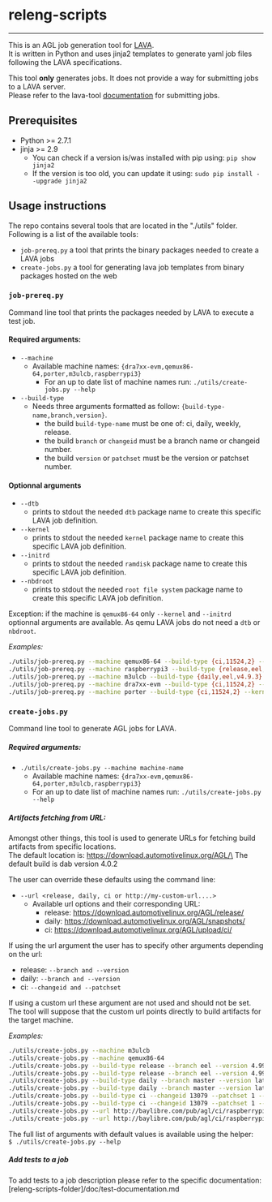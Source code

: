 # releng-scripts
---
This is an AGL job generation tool for [LAVA](https://staging.validation.linaro.org/static/docs/v2/).\
It is written in Python and uses jinja2 templates to generate yaml job files
following the LAVA specifications.

This tool **only** generates jobs. It does not provide a way for submitting jobs to a LAVA server.\
Please refer to the lava-tool [documentation](https://validation.linaro.org/static/docs/v2/lava-tool.html)
for submitting jobs.

## Prerequisites
- Python >= 2.7.1
- jinja >= 2.9
    - You can check if a version is/was installed with pip using: ```pip show jinja2```
    - If the version is too old, you can update it using: ```sudo pip install --upgrade jinja2```

## Usage instructions
The repo contains several tools that are located in the "./utils" folder.\
Following is a list of the available tools:
- `job-prereq.py` a tool that prints the binary packages needed to create a LAVA jobs
- `create-jobs.py` a tool for generating lava job templates from binary packages hosted on the web

### `job-prereq.py`
Command line tool that prints the packages needed by LAVA to execute a test job.

#### Required arguments:
- `--machine`
    - Available machine names: ```{dra7xx-evm,qemux86-64,porter,m3ulcb,raspberrypi3}```
        - For an up to date list of machine names run: ```./utils/create-jobs.py --help```
- `--build-type`
    - Needs three arguments formatted as follow: `{build-type-name,branch,version}`.
        - the build `build-type-name` must be one of: ci, daily, weekly, release.
        - the build `branch` or `changeid` must be a branch name or changeid number.
        - the build `version` or `patchset` must be the version or patchset number.

#### Optionnal arguments
- `--dtb`
    - prints to stdout the needed `dtb` package name to create this specific LAVA job definition.
- `--kernel`
    - prints to stdout the needed `kernel` package name to create this specific LAVA job definition.
- `--initrd`
    - prints to stdout the needed `ramdisk` package name to create this specific LAVA job definition.
- `--nbdroot`
    - prints to stdout the needed `root file system` package name to create this specific LAVA job definition.

Exception: if the machine is `qemux86-64` only `--kernel` and `--initrd` optionnal arguments are available. As qemu LAVA jobs do not need a `dtb` or `nbdroot`.

_Examples:_
```bash
./utils/job-prereq.py --machine qemux86-64 --build-type {ci,11524,2} --kernel --initrd
./utils/job-prereq.py --machine raspberrypi3 --build-type {release,eel,v4.9.3} --kernel --initrd --nbdroot --dtb
./utils/job-prereq.py --machine m3ulcb --build-type {daily,eel,v4.9.3} --kernel --dtb
./utils/job-prereq.py --machine dra7xx-evm --build-type {ci,11524,2} --initrd --nbdroot
./utils/job-prereq.py --machine porter --build-type {ci,11524,2} --kernel --initrd --nbdroot --dtb
```


### `create-jobs.py`
Command line tool to generate AGL jobs for LAVA.

##### Required arguments:
- ```./utils/create-jobs.py --machine machine-name```
    - Available machine names: ```{dra7xx-evm,qemux86-64,porter,m3ulcb,raspberrypi3}```
    - For an up to date list of machine names run: ```./utils/create-jobs.py --help```

##### Artifacts fetching from URL:
Amongst other things, this tool is used to generate URLs for fetching build artifacts from specific locations.\
The default location is: https://download.automotivelinux.org/AGL/\
The default build is dab version 4.0.2

The user can override these defaults using the command line:
- ```--url <release, daily, ci or http://my-custom-url....>```
    - Available url options and their corresponding URL:
        - release: https://download.automotivelinux.org/AGL/release/
        - daily: https://download.automotivelinux.org/AGL/snapshots/
        - ci: https://download.automotivelinux.org/AGL/upload/ci/

If using the url argument the user has to specify other arguments depending on the url:
- release: ```--branch and --version```
- daily: ```--branch and --version```
- ci: ```--changeid and --patchset```

If using a custom url these argument are not used and should not be set. The tool will suppose that the custom url points directly to build artifacts for the target machine.

_Examples:_
```bash
./utils/create-jobs.py --machine m3ulcb
./utils/create-jobs.py --machine qemux86-64
./utils/create-jobs.py --build-type release --branch eel --version 4.99.1 --machine m3ulcb
./utils/create-jobs.py --build-type release --branch eel --version 4.99.1 --machine qemux86-64
./utils/create-jobs.py --build-type daily --branch master --version latest --machine m3ulcb
./utils/create-jobs.py --build-type daily --branch master --version latest --machine raspberrypi3
./utils/create-jobs.py --build-type ci --changeid 13079 --patchset 1 --machine raspberrypi3
./utils/create-jobs.py --build-type ci --changeid 13079 --patchset 1 --machine m3ulcb
./utils/create-jobs.py --url http://baylibre.com/pub/agl/ci/raspberrypi3 --machine raspberrypi3
./utils/create-jobs.py --url http://baylibre.com/pub/agl/ci/raspberrypi3 --build-type release --machine raspberrypi3
```
The full list of arguments with default values is available using the helper:\
`$ ./utils/create-jobs.py --help`

##### Add tests to a job
To add tests to a job description please refer to the specific documentation: [releng-scripts-folder]/doc/test-documentation.md
